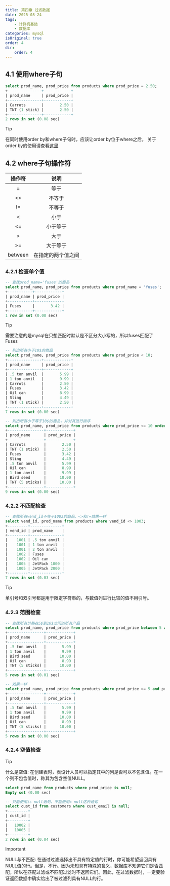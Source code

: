 ```yaml
---
title: 第四章 过滤数据
date: 2025-08-24
tags:
    - 计算机基础
    - 数据库
categories: mysql
isOriginal: true
order: 4
dir:
    order: 4
---
```

## 4.1 使用where子句
```sql
select prod_name, prod_price from products where prod_price = 2.50;
+---------------+------------+
| prod_name     | prod_price |
+---------------+------------+
| Carrots       |       2.50 |
| TNT (1 stick) |       2.50 |
+---------------+------------+
2 rows in set (0.08 sec)

```
> [!tip]
> 在同时使用order by和where子句时，应该让order by位于where之后。
> 关于order by的使用请查看[这里](chapter03.md)

## 4.2 where子句操作符
| 操作符 | 说明 |
| :---: | :---: |
| = | 等于 |
| <> | 不等于 |
|!= | 不等于 |
| < | 小于 |
| <= | 小于等于 |
| > | 大于 |
| >= | 大于等于 |
| between | 在指定的两个值之间 |

### 4.2.1 检查单个值
```sql
-- 查找prod_name='fuses'的商品
select prod_name, prod_price from products where prod_name = 'fuses';
+-----------+------------+
| prod_name | prod_price |
+-----------+------------+
| Fuses     |       3.42 |
+-----------+------------+
1 row in set (0.08 sec)

```
> [!tip]
> 需要注意的是mysql在只想匹配时默认是不区分大小写的，所以fuses匹配了Fuses

```sql
-- 列出所有小于10$的商品
select prod_name, prod_price from products where prod_price < 10;
+---------------+------------+
| prod_name     | prod_price |
+---------------+------------+
| .5 ton anvil  |       5.99 |
| 1 ton anvil   |       9.99 |
| Carrots       |       2.50 |
| Fuses         |       3.42 |
| Oil can       |       8.99 |
| Sling         |       4.49 |
| TNT (1 stick) |       2.50 |
+---------------+------------+
7 rows in set (0.00 sec)

-- 列出所有小于等于10$的商品，并对其进行排序
select prod_name, prod_price from products where prod_price <= 10 order by prod_price;
+----------------+------------+
| prod_name      | prod_price |
+----------------+------------+
| Carrots        |       2.50 |
| TNT (1 stick)  |       2.50 |
| Fuses          |       3.42 |
| Sling          |       4.49 |
| .5 ton anvil   |       5.99 |
| Oil can        |       8.99 |
| 1 ton anvil    |       9.99 |
| Bird seed      |      10.00 |
| TNT (5 sticks) |      10.00 |
+----------------+------------+
9 rows in set (0.00 sec)

```

### 4.2.2 不匹配检查
```sql
-- 查找所有vend_id不等于1003的商品，<>和!=效果一样
select vend_id, prod_name from products where vend_id <> 1003;
+---------+--------------+
| vend_id | prod_name    |
+---------+--------------+
|    1001 | .5 ton anvil |
|    1001 | 1 ton anvil  |
|    1001 | 2 ton anvil  |
|    1002 | Fuses        |
|    1002 | Oil can      |
|    1005 | JetPack 1000 |
|    1005 | JetPack 2000 |
+---------+--------------+
7 rows in set (0.03 sec)

```
> [!tip]
> 单引号和双引号都是用于限定字符串的，与数值列进行比较的值不用引号。

### 4.2.3 范围检查
```sql
-- 查找所有价格在5$到10$之间的所有产品
select prod_name, prod_price from products where prod_price between 5 and 10;
+----------------+------------+
| prod_name      | prod_price |
+----------------+------------+
| .5 ton anvil   |       5.99 |
| 1 ton anvil    |       9.99 |
| Bird seed      |      10.00 |
| Oil can        |       8.99 |
| TNT (5 sticks) |      10.00 |
+----------------+------------+
5 rows in set (0.01 sec)

-- 效果一样
select prod_name, prod_price from products where prod_price >= 5 and prod_price <= 10;
+----------------+------------+
| prod_name      | prod_price |
+----------------+------------+
| .5 ton anvil   |       5.99 |
| 1 ton anvil    |       9.99 |
| Bird seed      |      10.00 |
| Oil can        |       8.99 |
| TNT (5 sticks) |      10.00 |
+----------------+------------+
5 rows in set (0.00 sec)

```
### 4.2.4 空值检查
> [!tip]
> 什么是空值: 在创建表时，表设计人员可以指定其中的列是否可以不包含值。在一个列不包含值时，称其为包含空值NULL。

```sql
select prod_name from products where prod_price is null;
Empty set (0.00 sec)

-- 只能使用is null语句，不能使用= null这种语句
select cust_id from customers where cust_email is null;
+---------+
| cust_id |
+---------+
|   10002 |
|   10005 |
+---------+
2 rows in set (0.04 sec)

```
> [!important]
> NULL与不匹配: 在通过过滤选择出不具有特定值的行时，你可能希望返回具有NULL值的行。但是，不行。因为未知具有特殊的含义，数据库不知道它们是否匹配，所以在匹配过滤或不匹配过滤时不返回它们。因此，在过滤数据时，一定要验证返回数据中确实给出了被过滤列具有NULL的行。